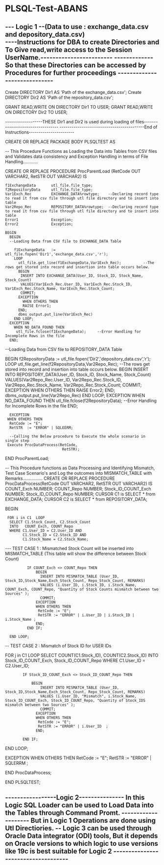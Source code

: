 # PLSQL-Test-ABANS

--- Logic 1 --(Data to use : exchange_data.csv and depository_data.csv)  
----Instructions for DBA to create Directories and To Give read,write access to the Session UserName.------------------------
-------------So that these Directories can be accessed by Procedures for further proceedings -----------------------------
-------------------------------------------------------------------------------------------- 
Create DIRECTORY Dir1 AS 'Path of the exchange_data.csv';
Create DIRECTORY Dir2 AS 'Path of the repository_data.csv';

GRANT READ,WRITE ON DIRECTORY Dir1 TO USER;
GRANT READ,WRITE ON DIRECTORY Dir2 TO USER;

-------------------THESE Dir1 and Dir2 is used during loading of files----------------------------------
-------------------------------------------End of Instructions-----------------------


CREATE OR REPLACE PACKAGE BODY PLSQLTEST AS

-- This Procedure Functions as Loading the Data into Tables from CSV files and Validates data consistency and Exception Handling in terms of File Handling............
 
 CREATE OR REPLACE PROCEDURE ProcParentLoad (RetCode OUT VARCHAR2,
                                         RetSTR  OUT VARCHAR2) IS
    
    f1ExchangeData       utl_file.file_type;
    f2RepositoryData     utl_file.file_type;
    Var1Exch_Rec         EXCHANGE_DATA%rowtype;    --Declaring record type to read it from csv file through utl file directory and to insert into table
    Var2Repo_Rec         REPOSITORY_DATA%rowtype;  --Declaring record type to read it from csv file through utl file directory and to insert into table
    Error1               Exception;
    Error2               Exception;

    BEGIN
      BEGIN
      --Loading Data from CSV file to EXCHANGE_DATA Table
      
        f1ExchangeData   := utl_file.fopen('Dir1','exchange_data.csv','r');
        LOOP
          utl_file.get_line(f1ExchangeData,Var1Exch_Rec);          --The rows get stored into record and insertion into table occurs below.
          BEGIN
           INSERT INTO EXCHANGE_DATA(User_ID, Stock_ID, Stock_Name, Stock_Count)
           VALUES(Var1Exch_Rec.User_ID, Var1Exch_Rec.Stock_ID, Var1Exch_Rec.Stock_Name, Var1Exch_Rec.Stock_Count;
           COMMIT;
          EXCEPTION
            WHEN OTHERS THEN
            RAISE Error1;
          END;
          dbms_output.put_line(Var1Exch_Rec)
        END LOOP;
      EXCEPTION
        WHEN NO_DATA_FOUND THEN
         utl_file.fclose(f1ExchangeData);     --Error Handling for Incomplete Rows in the file
      END;  
      
--Loading Data from CSV file to REPOSITORY_DATA Table

 BEGIN 
  f2RepositoryData := utl_file.fopen('Dir2','depository_data.csv','r');
     LOOP
          utl_file.get_line(f2RepositoryData,Var2Repo_Rec);                          --The rows get stored into record and insertion into table occurs below.
          BEGIN
           INSERT INTO REPOSITORY_DATA(User_ID, Stock_ID, Stock_Name, Stock_Count)
           VALUES(Var2Repo_Rec.User_ID, Var2Repo_Rec.Stock_ID, Var2Repo_Rec.Stock_Name, Var2Repo_Rec.Stock_Count;
           COMMIT;
          EXCEPTION
            WHEN OTHERS THEN
            RAISE Error2;
          END;
          dbms_output.put_line(Var2Repo_Rec)
        END LOOP;
      EXCEPTION
        WHEN NO_DATA_FOUND THEN
         utl_file.fclose(f2RepositoryData);     --Error Handling for Incomplete Rows in the file
      END;

      EXCEPTION
     WHEN OTHERS THEN
      RetCode := "E";
      RetSTR  := "ERROR" | SQLEERM;

      --Calling the Below procedure to Execute the whole scenario in single step
     Execute ProcDataProcess(RetCode, 
                              RetSTR);
 END ProcParentLoad;

                              
-- This Procedure functions as Data Processing and Identifying Mismatch, Test Case Scenario's and Log the outcomes into MISMATCH_TABLE with Remarks................
 CREATE OR REPLACE PROCEDURE ProcDataProcess(RetCode OUT VARCHAR2,
                                             RetSTR  OUT VARCHAR2) IS
    COUNT_Exch   NUMBER;
    COUNT_Repo   NUMBER;
    Stock_ID_COUNT_Exch NUMBER;
    Stock_ID_COUNT_Repo NUMBER;
    CURSOR C1 is SELECT * from EXCHANGE_DATA;
    CURSOR C2 is SELECT * from REPOSITORY_DATA;

   BEGIN
   
     FOR i in C1  LOOP
      SELECT C1.Stock_Count, C2.Stock_Count
      INTO   COUNT_Exch, COUNT_Repo
      WHERE C1.User_ID = C2.User_ID AND
            C1.Stock_ID = C2.Stock_ID AND
            C1.Stock_Name = C2.Stock_Name;

--- TEST CASE 1 : Mismatched Stock Count will be inserted into MISMATCH_TABLE (This table will show the difference between Stock Count)

              IF COUNT_Exch <> COUNT_Repo THEN
                  BEGIN
                    INSERT INTO MISMATCH_TABLE (User_ID, Stock_ID,Stock_Name,Exch_Stock_Count, Repo_Stock_Count, REMARKS)
                    VALUES (i.User_ID, i.Stock_ID, i.Stock_Name, COUNT_Exch, COUNT_Repo, "Quantity of Stock Counts mismatch between two Sources" );
                    COMMIT;
                  EXCEPTION
                  WHEN OTHERS THEN
                   RetCode := "E";
                   RetSTR := "ERROR" | i.User_ID | i.Stock_ID | i.Stock_Name ;    
                  END;
              END IF;
      
      END LOOP;
      
-- TEST CASE 2 : Mismatch of Stock ID for USER IDs

   FOR j in C1 LOOP 
     SELECT COUNT(C1.Stock_ID), COUNT(C2.Stock_ID)
      INTO  Stock_ID_COUNT_Exch, Stock_ID_COUNT_Repo
      WHERE C1.User_ID = C2.User_ID;

            IF Stock_ID_COUNT_Exch <> Stock_ID_COUNT_Repo THEN
                
                BEGIN
                    INSERT INTO MISMATCH_TABLE (User_ID, Stock_ID,Stock_Name,Exch_Stock_Count, Repo_Stock_Count, REMARKS)
                    VALUES (i.User_ID, "Mismatch", i.Stock_Name, Stock_ID_COUNT_Exch, Stock_ID_COUNT_Repo, "Quantity of Stock_IDS mismatch between two Sources" );
                    COMMIT;
                  EXCEPTION
                  WHEN OTHERS THEN
                   RetCode := "E";
                   RetSTR := "ERROR" | i.User_ID  ;    
                  END;

            END IF;

   END LOOP;

   EXCEPTION
      WHEN OTHERS THEN
       RetCode := "E";
       RetSTR := "ERROR" | SQLERRM ;
       
 END ProcDataProcess;
 
END PLSQLTEST;



-----------------Logic 2--------------- In this Logic SQL Loader can be used to Load Data into the Tables through Command Promt.
        --------------------                             But in Logic 1 Operations are done using Utl Directiories.
 -- Logic 3 can be used through Oracle Data integrator (ODI) tools, But it depends on Oracle versions to which logic to use versions like 19c is best suitable for Logic 2 ------------------------------------
 ------------------ 
                                               
